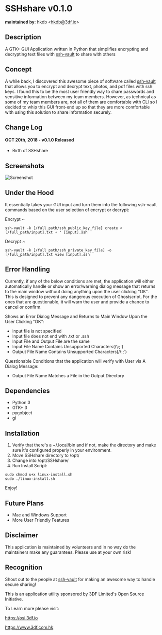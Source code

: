 # SSHshare v0.1.0
**maintained by:** hkdb \<<hkdb@3df.io>\><br />

## Description

A GTK+ GUI Application written in Python that simplifies encrypting and decrypting text files with [ssh-vault](https://ssh-vault.com) to share with others

## Concept

A while back, I discovered this awesome piece of software called [ssh-vault](https://ssh-vault.com) that allows you to encrypt and decrypt text, photos, and pdf files with ssh keys. I found this to be the most user friendly way to share passwords and sensitive information between my team members. However, as technical as some of my team members are, not all of them are comfortable with CLI so I decided to whip this GUI front-end up so that they are more comfortable with using this solution to share information securely. 

## Change Log

#### OCT 20th, 2018 - v0.1.0 Released

- Birth of SSHshare

## Screenshots

![Screenshot](https://osi.3df.io/wp-content/uploads/2018/10/SSHshare-ScreenShot.png)

## Under the Hood

It essentially takes your GUI input and turn them into the following ssh-vault commands based on the user selection of encrypt or decrypt:

Encrypt ~

```
ssh-vault -k [/full_path/ssh_public_key_file] create < [/full_path/input].txt + ' [input].ssh
```
Decrypt ~

```
ssh-vault -k [/full_path/ssh_private_key_file] -o [/full_path/input].txt view [input].ssh
```

## Error Handling

Currently, if any of the below conditions are met, the application will either automatically handle or show an error/warning dialog message that returns to the main window without doing anything upon the user clicking "OK". This is designed to prevent any dangerous execution of Ghostscript. For the ones that are questionable, it will warn the user and provide a chance to cancel or confirm.

Shows an Error Dialog Message and Returns to Main Window Upon the User Clicking "OK":

- Input file is not specified
- Input file does not end with .txt or .ssh
- Input File and Output File are the same
- Input File Name Contains Unsupported Characters(/\\:;\`)
- Output File Name Contains Unsupported Characters(/\\:;\`)

Questionable Conditions that the application will verify with User via A Dialog Message:

- Output File Name Matches a File in the Output Directory

## Dependencies

- Python 3
- GTK+ 3
- pygobject
- gi

## Installation

1. Verify that there's a ~/.local/bin and if not, make the directory and make sure it's configured properly in your environment.
2. Move SSHshare directory to /opt/
3. Change into /opt/SSHshare/
4. Run Install Script:

```
sudo chmod u+x linux-install.sh
sudo ./linux-install.sh
```

Enjoy!

## Future Plans

- Mac and Windows Support
- More User Friendly Features

## Disclaimer

This application is maintained by volunteers and in no way do the maintainers make any guarantees. Please use at your own risk!

## Recognition

Shout out to the people at [ssh-vault](https://github.com/ssh-vault) for making an awesome way to handle secure sharing!

This is an application utility sponsored by 3DF Limited's Open Source Initiative.

To Learn more please visit:

https://osi.3df.io

https://www.3df.com.hk

